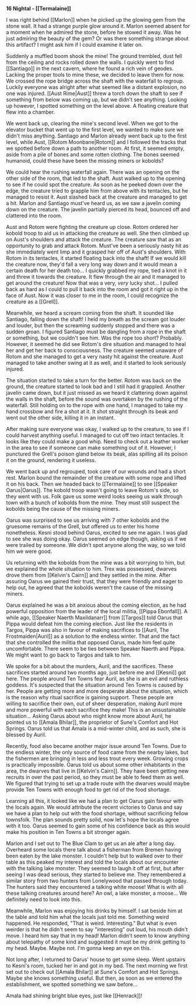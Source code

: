 **16 Nightal - [[Termalaine]]**

I was right behind [[Marlon]] when he picked up the glowing gem from the stone wall. It had a strange purple glow around it. Marlon seemed absent for a moment when he admired the stone, before he stowed it away. Was he just admiring the beauty of the gem? Or was there something strange about this artifact? I might ask him if I could examine it later on.

Suddenly a muffled boom shook the mine! The ground trembled, dust fell from the ceiling and rocks rolled down the walls. I quickly went to find [[Santiago]] in the next cavern, where he found a rich vein of geodes. Lacking the proper tools to mine these, we decided to leave them for now. We crossed the rope bridge across the shaft with the waterfall to regroup. Luckily everyone was alright after what seemed like a distant explosion, no one was injured. [[Aust Rime|Aust]] threw a torch down the shaft to see if something from below was coming up, but we didn't see anything. Looking up however, I spotted something on the level above. A floating creature that flew into a chamber.

We went back up, clearing the mine's second level. When we got to the elevator bucket that went up to the first level, we wanted to make sure we didn't miss anything. Santiago and Marlon already went back up to the first level, while Aust, [[Rotom Moonbane|Rotom]] and I followed the tracks that we spotted before down a path to another room. At first, it seemed empty, aside from a pile of bones and some rotten clothing. The bones seemed humanoid, could these have been the missing miners or kobolds?

We could hear the rushing waterfall again. There was an opening on the other side of the room, that led to the shaft. Aust walked up to the opening to see if he could spot the creature. As soon as he peeked down over the edge, the creature tried to grapple him from above with its tentacles, but he managed to resist it. Aust slashed back at the creature and managed to get a hit. Marlon and Santiago must've heard us, as we saw a javelin coming down on the creature. The javelin partially pierced its head, bounced off and clattered into the room.

Aust and Rotom were fighting the creature up close. Rotom ordered her kobold troop to aid us in attacking the creature as well. She then climbed up on Aust's shoulders and attack the creature. The creature saw that as an opportunity to grab and attack Rotom. Must've been a seriously nasty hit as she immediately went limp and it grasped her off of Aust's shoulders. With Rotom in its tentacles, it started floating back into the shaft! If we would kill the creature now, they'd fall a very long way down and it would mean a certain death for her death too... I quickly grabbed my rope, tied a knot in it and threw it towards the creature. It flew through the air and it managed to get around the creature! Now that was a very, _very_ lucky shot... I pulled back as hard as I could to pull it back into the room and got it right up in the face of Aust. Now it was closer to me in the room, I could recognize the creature as a [[Grell]].

Meanwhile, we heard a scream coming from the shaft. It sounded like Santiago, falling down the shaft! I held my breath as the scream got louder and louder, but then the screaming suddenly stopped and there was a sudden groan. I figured Santiago must be dangling from a rope in the shaft or something, but we couldn't see him. Was the rope too short? Probably. However, it seemed he did see Rotom's dire situation and managed to heal her and get her back to consciousness. The creature seemed unaware of Rotom and she managed to get a very nasty hit against the creature. Aust managed to take another swing at it as well, and it started to look seriously injured. 

The situation started to take a turn for the better. Rotom was back on the ground, the creature started to look bad and I still had it grappled. Another javelin came down, but it just missed as we heard it clattering down against the walls in the shaft, before the sound was overtaken by the rushing of the waterfall. Still holding on to the rope with one hand, I managed to take my hand crossbow and fire a shot at it. It shot straight through its beak and went out the other side, killing it in an instant. 

After making sure everyone was okay, I walked up to the creature, to see if I could harvest anything useful. I managed to cut off two intact tentacles. It looks like they could make a good whip. Need to check out a leather worker in the area to see if someone can make something out of it. However, I punctured the Grell's poison gland below its beak, alas spilling all its poison it on the ground, rendering it useless.

We went back up and regrouped, took care of our wounds and had a short rest. Marlon bound the remainder of the creature with some rope and lifted it on his back. Then we headed back to [[Termalaine]] to see [[Speaker Oarus|Oarus]]. The kobold troop wasn't going to leave Rotom's side, so they went with us. Folk gave us some weird looks seeing us walk through town with a bunch of kobolds from the mine. They must still suspect the kobolds being the cause of the missing miners.

Oarus was surprised to see us arriving with 7 other kobolds and the gruesome remains of the Grell, but offered us to enter his home nonetheless. Kesni stood behind Oarus, excited to see me again. I was glad to see she was doing okay. Oarus seemed on edge though, asking us if we were trailed by someone. We didn't spot anyone along the way, so we told him we were good. 

Us returning with the kobolds from the mine was a bit worrying to him, but we explained the whole situation to him. Trex was possessed, dwarves drove them from [[Kelvin's Cairn]] and they settled in the mine. After assuring Oarus we gained their trust, that they were friendly and eager to help out, he agreed that the kobolds weren't the cause of the missing miners.

Oarus explained he was a bit anxious about the coming election, as he had powerful opposition from the leader of the local militia, [[Pippa Ebonfall]]. A while ago, [[Speaker Naerth Maxildanarr]] from [[Targos]] told Oarus that Pippa would defeat him the coming election. Just like the residents in Targos, Pippa was also in favour of making sacrifices to [[Auril, The Frostmaiden|Auril]] as a solution to the endless winter. That and the fact that she controlled the militia that opposed Oarus, made him feel quite uncomfortable. There seem to be ties between Speaker Naerth and Pippa. We might want to go back to Targos and talk to him. 

We spoke for a bit about the murders, Auril, and the sacrifices. These sacrifices started around two months ago, just before me and [[Kesni]] got here. The people around Ten Towns fear Auril, as she is an evil and ruthless goddess. It's suspected that the situation around Ten Towns is caused by her. People are getting more and more desperate about the situation, which is the reason why ritual sacrifice is gaining support. These people are willing to sacrifice their own, out of sheer desperation, making Auril more and more powerful with each sacrifice they make! This is an unsustainable situation... Asking Oarus about who might know more about Auril, he pointed us to [[Amala Bhilar]], the proprietor of Sune's Comfort and Hot Springs. Oarus told us that Amala is a mid-winter child, and as such, she is blessed by Auril.

Recently, food also became another major issue around Ten Towns. Due to the endless winter, the only source of food came from the nearby lakes, but the fishermen are bringing in less and less trout every week. Growing crops is practically impossible. Oarus told us about some other inhabitants in the area, the dwarves that live in [[Kelvin's Cairn]]. They have been getting new recruits in over the past period, so they must be able to feed them as well. We figured that trying to set up a trade route with the dwarves would maybe provide Ten Towns with enough food to get rid of the food shortage.

Learning all this, it looked like we had a plan to get Oarus gain favour with the locals again. We would attribute the recent victories to Oarus and say we have a plan to help out with the food shortage, without sacrificing fellow townsfolk. The plan sounds pretty solid, now let's hope the locals agree with it too. Oarus seemed to gain some of his confidence back as this would make his position in Ten Towns a bit stronger again.

Marlon and I set out to The Blue Clam to get us an ale after a long day. Overheard some locals there talk about a fisherman from Bremen having been eaten by the lake monster. I couldn't help but to walked over to their table as this peaked my interest and told the locals about our encounter with the talking lake monster. They seemed to laugh it off at first, but after seeing I was dead serious, they started to believe me. They remembered a similar story from two hunters from Lonelywood that passed through today. The hunters said they encountered a talking white moose! What is with all these talking creatures around here? An owl, a lake monster, a moose... We definitely need to look into this. 

Meanwhile, Marlon was enjoying his drinks by himself. I sat beside him at the table and told him what the locals just told me. Something weird happened. He responded, "That is weird. Interesting." But what is even weirder is that he didn't seem to say "interesting" out loud, his mouth didn't move. I heard him say that in my head! Marlon didn't seem to know anything about telepathy of some kind and suggested it must be my drink getting to my head. Maybe. Maybe not. I'm gonna keep an eye on this.

Not long after, I returned to Oarus' house to get some sleep. Went upstairs to Kesni's room, tucked her in and got in my bed. The next morning we first set out to check out [[Amala Bhilar]] at Sune's Comfort and Hot Springs. Maybe she knows something useful. But then, as soon as we entered the establishment, we spotted something we saw before...

Amala had shining bright blue eyes, just like [[Henrack]]!